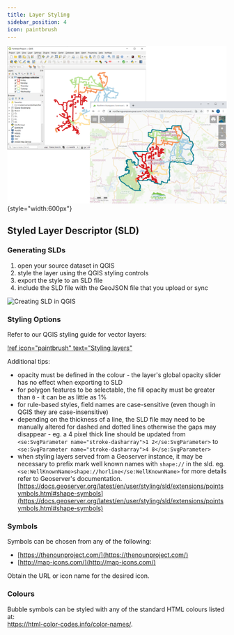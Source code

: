 ```yaml
---
title: Layer Styling
sidebar_position: 4
icon: paintbrush
---
```


![](/static/img/tweet-gallery/northern_grampians_waste_route_styling.png){style="width:600px"}

## Styled Layer Descriptor (SLD)

### Generating SLDs

1. open your source dataset in QGIS
2. style the layer using the QGIS styling controls
3. export the style to an SLD file
4. include the SLD file with the GeoJSON file that you upload or sync

![Creating SLD in QGIS](./img/creating-sld-in-qgis.gif)

### Styling Options

Refer to our QGIS styling guide for vector layers:

[!ref icon="paintbrush" text="Styling layers"](./qgis/styling-layers.md)

Additional tips:

* opacity must be defined in the colour - the layer's global opacity slider has no effect when exporting to SLD
* for polygon features to be selectable, the fill opacity must be greater than `0` - it can be as little as 1%
* for rule-based styles, field names are case-sensitive (even though in QGIS they are case-insensitive)
* depending on the thickness of a line, the SLD file may need to be manually altered for dashed and dotted lines otherwise the gaps may disappear - eg. a 4 pixel thick line should be updated from `<se:SvgParameter name="stroke-dasharray">1 2</se:SvgParameter>` to `<se:SvgParameter name="stroke-dasharray">4 8</se:SvgParameter>`
* when styling layers served from a Geoserver instance, it may be necessary to prefix mark well known names with `shape://` in the sld. eg. `<se:WellKnownName>shape://horline</se:WellKnownName>` for more details refer to Geoserver's documentation. [https://docs.geoserver.org/latest/en/user/styling/sld/extensions/pointsymbols.html#shape-symbols](https://docs.geoserver.org/latest/en/user/styling/sld/extensions/pointsymbols.html#shape-symbols)

### Symbols

Symbols can be chosen from any of the following:

* [https://thenounproject.com/](https://thenounproject.com/)
* [http://map-icons.com/](http://map-icons.com/)

Obtain the URL or icon name for the desired icon.

### Colours

Bubble symbols can be styled with any of the standard HTML colours listed at:<br/>
https://html-color-codes.info/color-names/.
